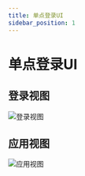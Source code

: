 ```yaml
---
title: 单点登录UI
sidebar_position: 1
---
```

# 单点登录UI

## 登录视图


![登录视图](/images/maxkey_login.png)


## 应用视图


![应用视图](/images/maxkey_index.png)
